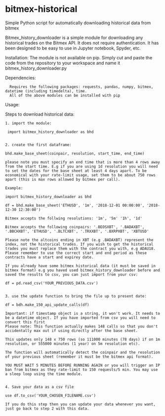 # bitmex-historical

Simple Python script for automatically downloading historical data from bitmex


Bitmex_history_downloader is a simple module for downloading any historical trades on the Bitmex API. It does not require authentication. It has been designed to be easy to use in Jupyter notebook, Spyder, etc.
  
Installation:
    The module is not available on pip. Simply cut and paste the code from the repository to your workspace and name it bitmex_history_downloader.py
    
 Dependencies:
 
      Requires the following packages: requests, pandas, numpy, bitmex, datetime (including timedelta), time.
      All of the above modules can be installed with pip
      
 
Usage:
 
Steps to download historical data:

    1. import the module:

     import bitmex_history_downloader as bhd


    2. create the first dataframe:

    bhd.make_base_sheet(coinpair, resolution, start_time, end_time)

    please note you must specify an end time that is more than 4 rows away from the start time. E.g if you are using 1d resolution you will need to set the dates for the base sheet at least 4 days apart. To be economical with your rate-limit usage, set them to be about 750 rows apart (this is max rows allowed by bitmex per call).

    Example:

    import bitmex_history_downloader as bhd
  
    df = bhd.make_base_sheet('ETHUSD', '1m', '2018-12-01 00:00:00', '2018-12-30 12:30:00')

    Bitmex accepts the follwing resolutions: '1m', '5m' '1h', '1d'
    
    Bitmex accepts the following coinpairs: '.BEOSXBT', '.BADAXBT', '.BBCHXBT', 'ETHUSD', '.BLTCXBT', '.TRXXBT', '.BXRPXBT', 'XBTUSD'
    
    Please note the altcoins ending in XBT (e.g .BADAXBT) represent the index, not the historical trades. If you wish to get the historical trades you must replace them with the contract you with, e.g ADAU18. Please remember to use the correct start and end period as these contracts have a start and expirey date.

    If you already have some bitmex historical data (it must be saved in bitmex format) e.g you haved used bitmex_history_downloader before and saved the results to csv, you can just import from your csv:

    df = pd.read_csv('YOUR_PREVIOUS_DATA.csv')


    3. use the update function to bring the file up to present date:

    df = bdh.make_150_api_update_calls(df)

    Important: if timestamp object is a string, it won't work. It needs to be a datetime object. If you have imported from csv you will need to convert this first
    Please note: This function actually makes 148 calls so that you don't accidentally max out if using directly after the base sheet.

    This updates only 148 x 750 rows (so 111000 minutes (78 days) if on 1m resolution, or 555000 minutes (1 year) on 5m resolution etc).

    The function will automatically detect the coinpair and the resolution of your previous sheet (remember it must be the bitmex api format).

    YOU MUST WAIT 5 MINUTES BEFORE RUNNING AGAIN or you will trigger an IP ban from bitmex as they rate-limit to 150 requests/5 min. You may use a sleep loop using the time module.


    4. Save your data as a csv file

    use df.to_csv('YOUR_CHOSEN_FILENAME.csv')

    If you do this step then you can update your data whenever you want, just go back to step 2 with this data. 

    
